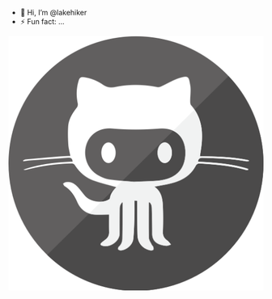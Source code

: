 - 👋 Hi, I’m @lakehiker
- ⚡ Fun fact: ...

![GitHub](https://github.com/lakehiker/lakehiker/blob/main/iconfinder_github_390754.png)
